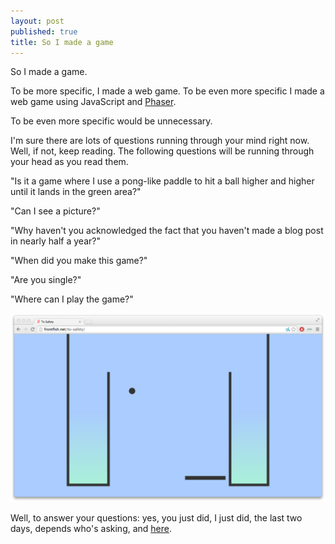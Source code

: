 ```yaml
---
layout: post
published: true
title: So I made a game
---
```


So I made a game. 


To be more specific, I made a web game. To be even more specific I made a web game using JavaScript and [Phaser](http://phaser.io). 

To be even more specific would be unnecessary.

I'm sure there are lots of questions running through your mind right now. Well, if not, keep reading. The following questions will be running through your head as you read them.

"Is it a game where I use a pong-like paddle to hit a ball higher and higher until it lands in the green area?"

"Can I see a picture?"

"Why haven't you acknowledged the fact that you haven't made a blog post in nearly half a year?"

"When did you make this game?"

"Are you single?"

"Where can I play the game?"

[![there should be an image here](/assets/img/projects/tosafety.png)](http://frontfish.net/to-safety)

Well, to answer your questions: yes, you just did, I just did, the last two days, depends who's asking, and [here](http://frontfish.net/to-safety).